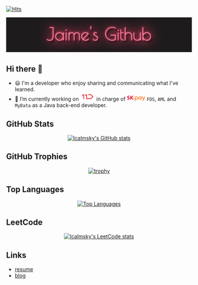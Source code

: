 [![Hits](https://hits.seeyoufarm.com/api/count/incr/badge.svg?url=https%3A%2F%2Fgithub.com%2Flcalmsky%2Fhit-counter&count_bg=%2379C83D&title_bg=%23555555&icon=&icon_color=%23E7E7E7&title=hits&edge_flat=true)](https://github.com/lcalmksy)

![](https://raw.githubusercontent.com/lcalmsky/lcalmsky/main/images/jaimes-github-logo-poiret-one-regular.gif)

## Hi there 👋
- :smiley: I'm a developer who enjoy sharing and communicating what I've learned.
- 🔭 I’m currently working on ![](https://raw.githubusercontent.com/lcalmsky/lcalmsky/main/resources/logo/11st-logo.png) in charge of ![SK pay](https://raw.githubusercontent.com/lcalmsky/lcalmsky/main/resources/logo/skpay-logo.png) `FDS`, `AML` and `MyData` as a Java back-end developer.

## GitHub Stats

<div align="center">

[![lcalmsky</div>'s GitHub stats](https://github-readme-stats.vercel.app/api?username=lcalmsky&count_private=true&show_icons=true&include_all_commits=true&theme=merko)](https://github.com/lcalmsky)

</div>


## GitHub Trophies

<div align="center">

[![trophy](https://github-profile-trophy.vercel.app/?username=lcalmsky&row=2&column=4&theme=juicyfresh&margin-w=15&margin-h=15)](https://github.com/lcalmsky)

</div>

## Top Languages

<div align="center">

[![Top Languages](https://github-readme-stats.vercel.app/api/top-langs?username=lcalmsky&layout=compact&hide=javascript,html,css,scss&theme=merko)](https://github.com/lcalmksy)

</div>

## LeetCode

<div align="center">

[![lcalmsky's LeetCode stats](https://leetcode-stats-six.vercel.app/api?username=lcalmsky&theme=dark)](https://github.com/lcalmsky/leetcode-stats)

</div>

## Links
* [resume](https://lcalmsky.github.io/resume/)
* [blog](https://jaime-note.tistory.com/)

[//]: <> "[![willianrod's wakatime stats](https://github-readme-stats.vercel.app/api/wakatime?username=lcalmsky)](https://github.com/lcalmsky)"

[//]: <> "![Java](https://img.shields.io/badge/-Java-black?logo=java&style=social)"
[//]: <> "![Spring](https://img.shields.io/badge/-Spring%20Framework-black?logo=spring&style=social)"
[//]: <> "![MySQL](https://img.shields.io/badge/-MySQL-black?logo=mysql&style=social)"
[//]: <> "![Git](https://img.shields.io/badge/-Git-black?logo=git&style=social)"
[//]: <> "![GitHub](https://img.shields.io/badge/-GitHub-black?logo=github&style=social)"

[comment]: <> (### Tech Stack)

[comment]: <> (<p align="center">)

[comment]: <> (<img alt="Java" src="https://img.shields.io/badge/Java-007396?style=for-the-badge&logo=Java&logoColor=white"/>)

[comment]: <> (<img alt="Gradle" src="https://img.shields.io/badge/Gradle-02303A?style=for-the-badge&logo=gradle&logoColor=white"/>)

[comment]: <> (<img alt="Maven" src="https://img.shields.io/badge/Maven-C71A36?style=for-the-badge&logo=apache%20maven&logoColor=white"/>)

[comment]: <> (<img alt="Groovy" src="https://img.shields.io/badge/groovy-4298B8?style=for-the-badge&logo=apache%20groovy&logoColor=white"/>)

[comment]: <> (<img alt="Spring Boot" src="https://img.shields.io/badge/Spring Boot-6DB33F?style=for-the-badge&logo=Spring%20Boot&logoColor=white"/>)

[comment]: <> (<img alt="MySQL" src="https://img.shields.io/badge/mysql-4479A1?style=for-the-badge&logo=mysql&logoColor=white"/>)

[comment]: <> (<img alt="Oracle" src="https://img.shields.io/badge/oracle-F80000?style=for-the-badge&logo=oracle&logoColor=white"/>)

[comment]: <> (<img alt="MariaDB" src="https://img.shields.io/badge/mariadb-003545?style=for-the-badge&logo=mariadb&logoColor=white"/>)

[comment]: <> (<img alt="Hibernate" src="https://img.shields.io/badge/Hibernate-59666C?style=for-the-badge&logo=Hibernate&logoColor=white"/>)

[comment]: <> (<img alt="Redis" src="https://img.shields.io/badge/redis-DC382D?style=for-the-badge&logo=redis&logoColor=white"/>)

[comment]: <> (<img alt="JUnit5" src="https://img.shields.io/badge/JUnit5-25A162?style=for-the-badge&logo=JUnit5&logoColor=white"/>)

[comment]: <> (<img alt="Swagger" src="https://img.shields.io/badge/Swagger-85EA2D?style=for-the-badge&logo=Swagger&logoColor=white"/>)

[comment]: <> (<img alt="Asciidoctor" src="https://img.shields.io/badge/asciidoctor-E40046?style=for-the-badge&logo=Asciidoctor&logoColor=white"/>)

[comment]: <> (<img alt="Docker" src="https://img.shields.io/badge/docker-2496ED?style=for-the-badge&logo=docker&logoColor=white"/>)

[comment]: <> (<img alt="Jenkins" src="https://img.shields.io/badge/jenkins-D24939?style=for-the-badge&logo=jenkins&logoColor=white"/>)

[comment]: <> (<img alt="Ansible" src="https://img.shields.io/badge/ansible-EE0000?style=for-the-badge&logo=ansible&logoColor=white"/>)

[comment]: <> (<img alt="Github" src="https://img.shields.io/badge/github-181717?style=for-the-badge&logo=github&logoColor=white"/>)

[comment]: <> (<img alt="Gitlab" src="https://img.shields.io/badge/gitlab-FCA121?style=for-the-badge&logo=gitlab&logoColor=white"/>)

[comment]: <> (<img alt="Bitbucket" src="https://img.shields.io/badge/bitbucket-0052CC?style=for-the-badge&logo=bitbucket&logoColor=white"/>)

[comment]: <> (<img alt="Confluence" src="https://img.shields.io/badge/confluence-172B4D?style=for-the-badge&logo=confluence&logoColor=white"/>)

[comment]: <> (<img alt="Jira" src="https://img.shields.io/badge/jira-0052CC?style=for-the-badge&logo=jira&logoColor=white"/>)

[comment]: <> (<img alt="Slack" src="https://img.shields.io/badge/slack-4A154B?style=for-the-badge&logo=slack&logoColor=white"/>)

[comment]: <> (<img alt="AWS" src="https://img.shields.io/badge/aws-232F3E?style=for-the-badge&logo=amazon%20aws&logoColor=white"/>)

[comment]: <> (<img alt="IntelliJ" src="https://img.shields.io/badge/intellij-000000?style=for-the-badge&logo=intellij%20idea&logoColor=white"/>)

[comment]: <> (<img alt="Eclipse" src="https://img.shields.io/badge/eclipse-2C2255?style=for-the-badge&logo=eclipse%20ide&logoColor=white"/>)

[comment]: <> (</p>)

[comment]: <> (<img alt="Spring" src="https://img.shields.io/badge/Spring-6DB33F?style=for-the-badge&logo=Spring&logoColor=white"/>)

[comment]: <> (<img alt="Kubernetes" src="https://img.shields.io/badge/kubernetes-326CE5?style=for-the-badge&logo=kubernetes&logoColor=white"/>)

[comment]: <> (<img alt="Azure" src="https://img.shields.io/badge/azure-0078D4?style=for-the-badge&logo=microsoft%20azure&logoColor=white"/>)